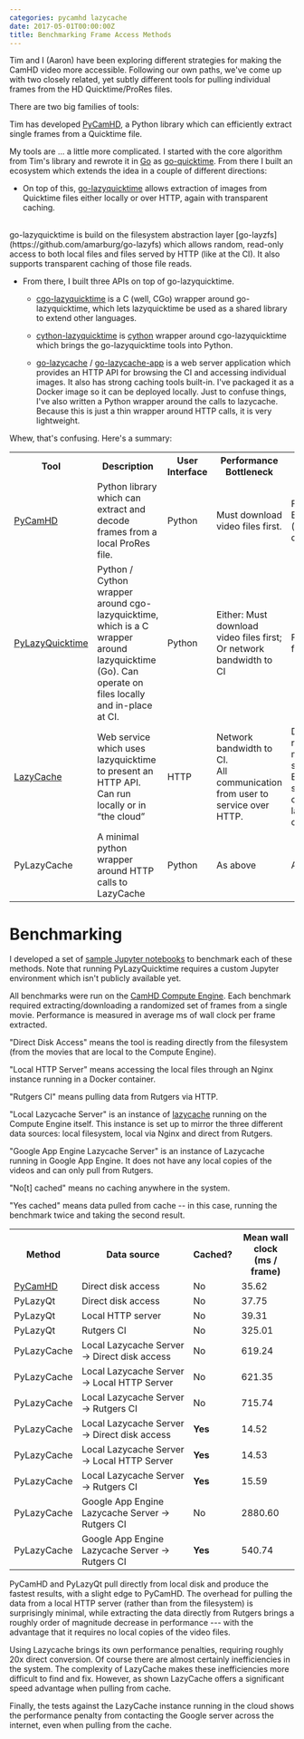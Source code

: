 ```yaml
---
categories: pycamhd lazycache
date: 2017-05-01T00:00:00Z
title: Benchmarking Frame Access Methods
---
```


Tim and I (Aaron) have been exploring different strategies for making the CamHD video more accessible.   Following our own paths, we've come up with two closely related, yet subtly different tools for pulling individual frames from the HD Quicktime/ProRes files.

There are two big families of tools:

Tim has developed [PyCamHD](https://github.com/tjcrone/pycamhd), a Python library which can efficiently extract single frames from a Quicktime file.

My tools are ... a little more complicated.   I started with the core algorithm from Tim's library and rewrote it in [Go](https://golang.org/) as [go-quicktime](https://github.com/amarburg/go-quicktime).   From there I built an ecosystem which extends the idea in a couple of different directions:

  *  On top of this, [go-lazyquicktime](https://github.com/amarburg/go-lazquicktime) allows extraction of images from Quicktime files either locally or over HTTP, again with transparent caching.  
  <br/>
  go-lazyquicktime is build on the filesystem abstraction layer [go-layzfs](https://github.com/amarburg/go-lazyfs) which allows random, read-only access to both local files  and files served by HTTP (like at the CI).   It also supports transparent caching of those file reads.

  * From there, I built three APIs on top of go-lazyquicktime.   

    * [cgo-lazyquicktime](https://github.com/amarburg/cgo-lazyquicktime) is a C (well, CGo) wrapper around go-lazyquicktime, which lets lazyquicktime be used as a shared library to extend other languages.

    * [cython-lazyquicktime](https://github.com/amarburg/cython-lazyquicktime) is [cython](http://cython.org) wrapper around cgo-lazyquicktime which  brings the go-lazyquicktime tools into Python.

    * [go-lazycache](https://github.com/amarburg/go-lazycache) / [go-lazycache-app](https://github.com/amarburg/go-lazycache-app) is a web server application which provides an HTTP API for browsing the CI and accessing individual images.  It also has strong caching tools built-in.   I've packaged it as a Docker image so it can be deployed locally.   Just to confuse things, I've also written a Python wrapper around the calls to lazycache.  Because this is just a thin wrapper around HTTP calls, it is very lightweight.

Whew, that's confusing.    Here's a summary:

<table class="smaller_table">
  <tr>
    <th>Tool</th>
    <th>Description</th>
    <th>User Interface</th>
    <th>Performance Bottleneck</th>
    <th>Pro</th>
    <th>Con</th>
  </tr>
  <tr>
    <td><a href="https://github.com/tjcrone/pycamhd">PyCamHD</a></td>
    <td>Python library which can extract and decode frames from a local ProRes file.</td>
    <td>Python</td>
    <td>Must download video files first.</td>
    <td>Fast<br/>Easy to deploy (few dependencies)</td>
    <td>Python-only</td>
  </tr>
  <tr>
    <td><a href="https://github.com/amarburg/cython-lazyquicktime">PyLazyQuicktime</a></td>
    <td>Python / Cython wrapper around cgo-lazyquicktime, which is a C wrapper around lazyquicktime (Go).  Can operate on files locally and in-place at CI.</td>
    <td>Python</td>
    <td>Either:
Must download video files first;
Or
network bandwidth to CI</td>
    <td>Fast,<br>flexible</td>
    <td>Complex: many layers, many languages.<br/>
Hard to deploy?</td>
  </tr>
  <tr>
    <td><a href="https://github.com/amarburg/go-lazycache">LazyCache</a></td>
    <td>Web service which uses lazyquicktime to present an HTTP API.  Can run locally or in “the cloud”</td>
    <td>HTTP</td>
    <td>Network bandwidth to CI.<br/>
    All communication from user to service over HTTP.</td>
    <td>Does not require massive local storage.<br/>
Efficient for small numbers of frames from large numbers of videos</td>
  <td>Performance questions.<br/>
Complexity.<br/>
Inefficient for large numbers of frames from single video</td>
  </tr>
  <tr>
    <td>PyLazyCache</td>
    <td>A minimal python wrapper around HTTP calls to LazyCache</td>
    <td>Python</td>
    <td>As above</td>
    <td>As above</td>
    <td>As above</td>
  </tr>
</table>


# Benchmarking

I developed a set of [sample Jupyter notebooks](https://github.com/CamHD-Analysis/jupyter-lazyqt-benchmarking.git) to benchmark each of these methods.  Note that running PyLazyQuicktime requires a custom Jupyter environment which isn't publicly available yet.

All benchmarks were run on the [CamHD Compute Engine](https://chiron.ldeo.columbia.edu).   Each benchmark required extracting/downloading a randomized set of frames from a single movie.  Performance is measured in average ms of wall clock per frame extracted.

"Direct Disk Access" means the tool is reading directly from the filesystem (from the movies that are local to the Compute Engine).  

"Local HTTP Server" means accessing the local files through an Nginx instance running in a Docker container.

"Rutgers CI" means pulling data from Rutgers via HTTP.

"Local Lazycache Server" is an instance of [lazycache](https://github.com/amarburg/go-lazycache) running on the Compute Engine itself.   This instance is set up to mirror the three different data sources: local filesystem, local via Nginx and direct from Rutgers.

"Google App Engine Lazycache Server" is an instance of Lazycache running in Google App Engine.   It does not have any local copies of the videos and can only pull from Rutgers.

"No[t] cached" means no caching anywhere in the system.

"Yes cached" means data pulled from cache -- in this case, running the benchmark twice and taking the second result.




<table class="smaller_table">
  <tr>
    <th>Method</th>
    <th>Data source</th>
    <th>Cached?</th>
    <th>Mean wall clock<br>(ms / frame)</th>
  </tr>
  <tr>
    <td> <a href="https://github.com/tjcrone/pycamhd">PyCamHD</a> </td>
    <td>Direct disk access</td>
    <td>No</td>
    <td>35.62</td>
  </tr>
  <tr>
    <td>PyLazyQt</td>
    <td>Direct disk access</td>
    <td>No</td>
    <td>37.75</td>
  </tr>
  <tr>
    <td>PyLazyQt</td>
    <td>Local HTTP server</td>
    <td>No</td>
    <td>39.31</td>
  </tr>
  <tr>
    <td>PyLazyQt</td>
    <td>Rutgers CI</td>
    <td>No</td>
    <td>325.01</td>
  </tr>
  <tr>
    <td>PyLazyCache</td>
    <td>Local Lazycache Server -> Direct disk access</td>
    <td>No</td>
    <td>619.24</td>
  </tr>
  <tr>
    <td>PyLazyCache</td>
    <td>Local Lazycache Server -> Local HTTP Server</td>
    <td>No</td>
    <td>621.35</td>
  </tr>
  <tr>
    <td>PyLazyCache</td>
    <td>Local Lazycache Server -> Rutgers CI</td>
    <td>No</td>
    <td>715.74</td>
  </tr>
  <tr>
    <td>PyLazyCache</td>
    <td>Local Lazycache Server -> Direct disk access</td>
    <td><b>Yes</b></td>
    <td>14.52</td>
  </tr>
  <tr>
    <td>PyLazyCache</td>
    <td>Local Lazycache Server -> Local HTTP Server</td>
    <td><b>Yes</b></td>
    <td>14.53</td>
  </tr>
  <tr>
    <td>PyLazyCache</td>
    <td>Local Lazycache Server -> Rutgers CI</td>
    <td><b>Yes</b></td>
    <td>15.59</td>
  </tr>
  <tr>
    <td>PyLazyCache</td>
    <td>Google App Engine Lazycache Server -> Rutgers CI</td>
    <td>No</td>
    <td>2880.60</td>
  </tr>
  <tr>
    <td>PyLazyCache</td>
    <td>Google App Engine Lazycache Server -> Rutgers CI</td>
    <td><b>Yes</b></td>
    <td>540.74</td>
  </tr>
</table>

PyCamHD and PyLazyQt pull directly from local disk and produce the fastest results, with a slight edge to PyCamHD.   The overhead for pulling the data from a local HTTP server (rather than from the filesystem) is surprisingly minimal, while extracting the data directly from Rutgers brings a roughly order of magnitude decrease in performance --- with the advantage that it requires no local copies of the video files.

Using Lazycache brings its own performance penalties, requiring roughly 20x direct conversion.   Of course there are almost certainly inefficiencies in the system.   The complexity of LazyCache makes these inefficiencies more difficult to find and fix.    However, as shown LazyCache offers a significant speed advantage when pulling from cache.

Finally, the tests against the LazyCache instance running in the cloud shows the performance penalty from contacting the Google server across the internet, even when pulling from the cache.
